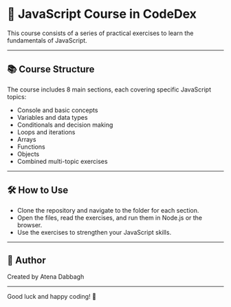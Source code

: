 # 🎯 JavaScript Course in CodeDex

This course consists of a series of practical exercises to learn the fundamentals of JavaScript.

---

## 📚 Course Structure

The course includes 8 main sections, each covering specific JavaScript topics:

- Console and basic concepts  
- Variables and data types  
- Conditionals and decision making  
- Loops and iterations  
- Arrays  
- Functions  
- Objects  
- Combined multi-topic exercises  

---

## 🛠️ How to Use

- Clone the repository and navigate to the folder for each section.  
- Open the files, read the exercises, and run them in Node.js or the browser.  
- Use the exercises to strengthen your JavaScript skills.

---

## 🧙 Author

Created by Atena Dabbagh

---

Good luck and happy coding! 🚀
